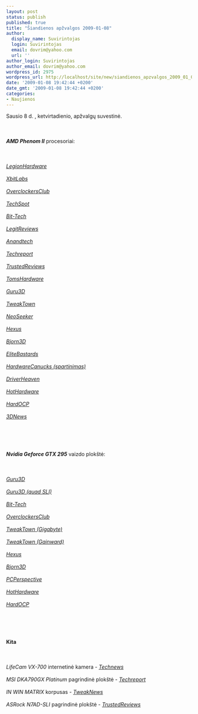 ```yaml
---
layout: post
status: publish
published: true
title: "Šiandienos apžvalgos 2009-01-08"
author:
  display_name: Suvirintojas
  login: Suvirintojas
  email: dovrim@yahoo.com
  url: ''
author_login: Suvirintojas
author_email: dovrim@yahoo.com
wordpress_id: 2975
wordpress_url: http://localhost/site/new/siandienos_apzvalgos_2009_01_08/
date: '2009-01-08 19:42:44 +0200'
date_gmt: '2009-01-08 19:42:44 +0200'
categories:
- Naujienos
---
```

<p>Sausio 8 d. , ketvirtadienio, apžvalgų suvestinė.<br />
<br><br />
<br><b><i>AMD Phenom II</i></b> procesoriai:<br />
<br><br />
<br><i><a class="ns" href="http://www.legionhardware.com/document.php?id=802">LegionHardware</a></i><br />
<br><i><a class="ns" href="http://www.xbitlabs.com/articles/cpu/display/amd-phenom-ii-x4.html">XbitLabs</a></i><br />
<br><i><a class="ns" href="http://www.overclockersclub.com/reviews/phenomii940/">OverclockersClub</a></i><br />
<br><i><a class="ns" href="http://www.techspot.com/review/137-amd-phenom2-x4-940-920/">TechSpot</a></i><br />
<br><i><a class="ns" href="http://www.bit-tech.net/hardware/2009/01/08/amd-phenom-ii-x4-940-and-920-review/1">Bit-Tech</a></i><br />
<br><i><a class="ns" href="http://www.legitreviews.com/article/860/1/">LegitReviews</a></i><br />
<br><i><a class="ns" href="http://www.anandtech.com/cpuchipsets/showdoc.aspx?i=3492">Anandtech</a></i><br />
<br><i><a class="ns" href="http://www.techreport.com/articles.x/16147">Techreport</a></i><br />
<br><i><a class="ns" href="http://www.trustedreviews.com/cpu-memory/review/2009/01/08/AMD-Phenom-II-X4-940/p1">TrustedReviews</a></i><br />
<br><i><a class="ns" href="http://www.tomshardware.com/reviews/phenom-ii-940,2114.html">TomsHardware</a></i><br />
<br><i><a class="ns" href="http://guru3d.com/article/amd-phenom-ii-x4-920-and-940-review-test/">Guru3D</a></i><br />
<br><i><a class="ns" href="http://www.tweaktown.com/reviews/1704/amd_phenom_ii_arrives_45nm_deneb_and_dragon_platform/index.html">TweakTown</a></i><br />
<br><i><a class="ns" href="http://www.neoseeker.com/Articles/Hardware/Reviews/amd_phenom_ii/">NeoSeeker</a></i><br />
<br><i><a class="ns" href="http://www.hexus.net/content/item.php?item=16757">Hexus</a></i><br />
<br><i><a class="ns" href="http://www.bjorn3d.com/read.php?cID=1460">Bjorn3D</a></i><br />
<br><i><a class="ns" href="http://www.elitebastards.com/cms/index.php?option=com_content&amp;task=view&amp;id=667&amp;Itemid=27">EliteBastards</a></i><br />
<br><i><a class="ns" href="http://www.hardwarecanucks.com/forum/hardware-canucks-reviews/13562-hardware-canucks-benchmarkers-guide-phenom-ii.html">HardwareCanucks (spartinimas)</a></i><br />
<br><i><a class="ns" href="http://www.driverheaven.net/reviews.php?reviewid=697">DriverHeaven</a></i><br />
<br><i><a class="ns" href="http://hothardware.com/Articles/Enter-The-Dragon-AMD-Phenom-II-X4-940/">HotHardware</a></i><br />
<br><i><a class="ns" href="http://enthusiast.hardocp.com/article.html?art=MTYwNywxLCxoZW50aHVzaWFzdA==">HardOCP</a></i><br />
<br><i><a class="ns" href="http://www.3dnews.ru/cpu/phenom_two/">3DNews</a></i><br />
<br><br />
<br><br />
<br><b><i>Nvidia Geforce GTX 295</i></b> vaizdo plokštė:<br />
<br><br />
<br><i><a class="ns" href="http://www.guru3d.com/article/geforce-gtx-295-review-bfg/">Guru3D</a></i><br />
<br><i><a class="ns" href="http://guru3d.com/article/geforce-gtx-295-quad-sli-gaming-test/">Guru3D (quad SLI)</a></i><br />
<br><i><a class="ns" href="http://www.bit-tech.net/hardware/2009/01/08/nvidia-geforce-gtx-295-quad-sli-review/1">Bit-Tech</a></i><br />
<br><i><a class="ns" href="http://www.overclockersclub.com/reviews/nvidia_gtx295_full/">OverclockersClub</a></i><br />
<br><i><a class="ns" href="http://www.tweaktown.com/reviews/1706/gigabyte_geforce_gtx_295_graphics_card/index.html">TweakTown (Gigabyte)</a></i><br />
<br><i><a class="ns" href="http://www.tweaktown.com/reviews/1705/gainward_s_geforce_gtx_295_reviewed/index.html">TweakTown (Gainward)</a></i><br />
<br><i><a class="ns" href="http://www.hexus.net/content/item.php?item=16737">Hexus</a></i><br />
<br><i><a class="ns" href="http://www.bjorn3d.com/read.php?cID=1461">Bjorn3D</a></i><br />
<br><i><a class="ns" href="http://pcper.com/article.php?aid=655&amp;type=expert">PCPerspective</a></i><br />
<br><i><a class="ns" href="http://hothardware.com/Articles/NVIDIA-GeForce-GTX-295-Unleashed/">HotHardware</a></i><br />
<br><i><a class="ns" href="http://enthusiast.hardocp.com/article.html?art=MTYwOCwxLCxoZW50aHVzaWFzdA==">HardOCP</a></i><br />
<br><br />
<br><br />
<br><b>Kita</b><br />
<br><br />
<br><i>LifeCam VX-700</i> internetinė kamera - <i><a class="ns" href="http://www.technews.lt/?id=Kas&amp;Id=2977">Technews</a></i><br />
<br><i>MSI DKA790GX Platinum</i> pagrindinė plokštė - <i><a class="ns" href="http://www.techreport.com/articles.x/16159">Techreport</a></i><br />
<br><i>IN WIN MATRIX</i> korpusas - <i><a class="ns" href="http://www.tweaknews.net/reviews/in_win_matrix/">TweakNews</a></i><br />
<br><i>ASRock N7AD-SLI</i> pagrindinė plokštė - <i><a class="ns" href="http://www.trustedreviews.com/motherboards/review/2009/01/08/ASRock-N7AD-SLI/p1">TrustedReviews</a></i><br />
<br><br />
<br><br />
<br></p>
